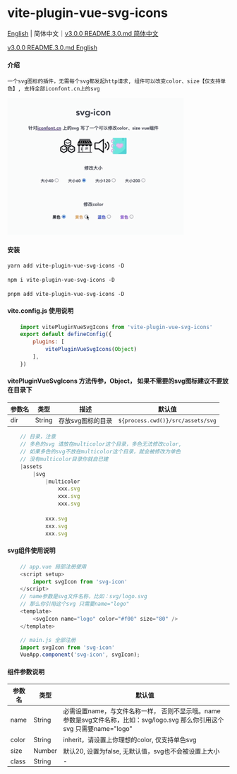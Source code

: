 # vite-plugin-vue-svg-icons
[English](README.en.md) | 简体中文｜[v3.0.0 README.3.0.md 简体中文](README.3.0.md)

[v3.0.0 README.3.0.md English](README.3.0.English.md)

#### 介绍
    一个svg图标的插件，无需每个svg都发起http请求, 组件可以改变color、size【仅支持单色】, 支持全部iconfont.cn上的svg
    

<img src="./example/src/assets/demo.gif" width="400px"></img>   
#### 安装
    yarn add vite-plugin-vue-svg-icons -D

    npm i vite-plugin-vue-svg-icons -D

    pnpm add vite-plugin-vue-svg-icons -D

#### vite.config.js 使用说明
```js
    import vitePluginVueSvgIcons from 'vite-plugin-vue-svg-icons'
    export default defineConfig({
        plugins: [
            vitePluginVueSvgIcons(Object)
        ],
    })
```
#### vitePluginVueSvgIcons 方法传参，Object， 如果不需要的svg图标建议不要放在目录下

| 参数名 | 类型 | 描述 | 默认值 |
| -------- | -------- | -------- | -------- |
|dir|String|存放svg图标的目录|`${process.cwd()}/src/assets/svg`|
```js
    // 目录，注意
    // 多色的svg 请放在multicolor这个目录，多色无法修改color, 
    // 如果多色的svg不放在multicolor这个目录，就会被修改为单色
    // 没有multicolor目录你就自已建
    |assets
        |svg
            |multicolor
                xxx.svg
                xxx.svg
                xxx.svg

            xxx.svg
            xxx.svg
            xxx.svg
```
#### svg组件使用说明
```js
    // app.vue 局部注册使用
    <script setup>
        import svgIcon from 'svg-icon'
    </script>
    // name参数是svg文件名称，比如：svg/logo.svg
    // 那么你引用这个svg 只需要name="logo"
    <template>
        <svgIcon name="logo" color="#f00" size="80" />
    </template>
```

```js
    // main.js 全部注册
    import svgIcon from 'svg-icon'
    VueApp.component('svg-icon', svgIcon);
```

#### 组件参数说明
| 参数名 | 类型 | 默认值 |
| -------- | -------- | -------- |
|name|String|必需设置name，与文件名称一样， 否则不显示哦。name参数是svg文件名称，比如：svg/logo.svg 那么你引用这个svg 只需要name="logo"|
|color|String| inherit，请设置上你理想的color, 仅支持单色svg|
|size|Number|默认20, 设置为false, 无默认值，svg也不会被设置上大小|
|class|String| - |

<!-- [示列图像]() -->